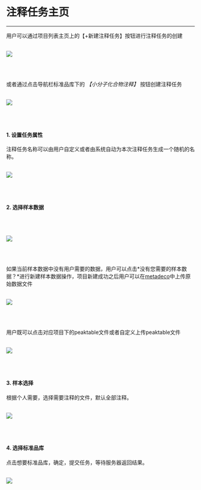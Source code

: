 <!-- 注释任务管理器 -->

# **注释任务主页**

<hr/>

用户可以通过项目列表主页上的【+新建注释任务】按钮进行注释任务的创建
<br/>
<br/>

![](user-guide/metanno/images/tasks-1.png)

<br/>
<br/>

或者通过点击导航栏标准品库下的 *【小分子化合物注释】* 按钮创建注释任务
<br/>
<br/>

![](user-guide/metanno/images/tasks-8.png)

<br/>
<br/>

#### **1. 设置任务属性**

注释任务名称可以由用户自定义或者由系统自动为本次注释任务生成一个随机的名称。
<br/>
<br/>

![](user-guide/metanno/images/tasks-2.png)

<br/>
<br/>

#### **2. 选择样本数据**

<br/>
<br/>

![](user-guide/metanno/images/tasks-3.png)

<br/>
<br/>

如果当前样本数据中没有用户需要的数据，用户可以点击*没有您需要的样本数据？*进行新建样本数据操作，项目新建成功之后用户可以在[metadeco](http://mz.biodeep.cn/)中上传原始数据文件
<br/>
<br/>

![](user-guide/metanno/images/tasks-4.png)

<br/>
<br/>

用户既可以点击对应项目下的peaktable文件或者自定义上传peaktable文件
<br/>
<br/>

![](user-guide/metanno/images/tasks-5.png)

<br/>
<br/>

#### **3. 样本选择**

根据个人需要，选择需要注释的文件，默认全部注释。
<br/>
<br/>

![](user-guide/metanno/images/tasks-6.png)

<br/>
<br/>

#### **4. 选择标准品库**

点击想要标准品库，确定，提交任务，等待服务器返回结果。
<br/>
<br/>

![](user-guide/metanno/images/tasks-7.png)

<br/>
<br/>

